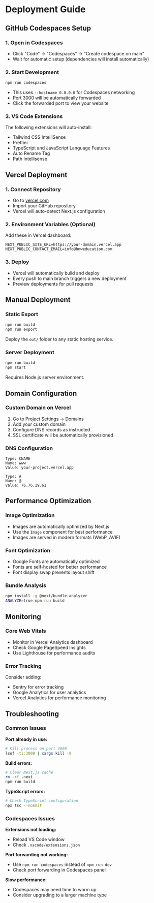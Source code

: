 # Deployment Guide

## GitHub Codespaces Setup

### 1. Open in Codespaces
- Click "Code" → "Codespaces" → "Create codespace on main"
- Wait for automatic setup (dependencies will install automatically)

### 2. Start Development
```bash
npm run codespaces
```
- This uses `--hostname 0.0.0.0` for Codespaces networking
- Port 3000 will be automatically forwarded
- Click the forwarded port to view your website

### 3. VS Code Extensions
The following extensions will auto-install:
- Tailwind CSS IntelliSense
- Prettier
- TypeScript and JavaScript Language Features
- Auto Rename Tag
- Path Intellisense

## Vercel Deployment

### 1. Connect Repository
- Go to [vercel.com](https://vercel.com)
- Import your GitHub repository
- Vercel will auto-detect Next.js configuration

### 2. Environment Variables (Optional)
Add these in Vercel dashboard:
```
NEXT_PUBLIC_SITE_URL=https://your-domain.vercel.app
NEXT_PUBLIC_CONTACT_EMAIL=info@hnweducation.com
```

### 3. Deploy
- Vercel will automatically build and deploy
- Every push to main branch triggers a new deployment
- Preview deployments for pull requests

## Manual Deployment

### Static Export
```bash
npm run build
npm run export
```
Deploy the `out/` folder to any static hosting service.

### Server Deployment
```bash
npm run build
npm start
```
Requires Node.js server environment.

## Domain Configuration

### Custom Domain on Vercel
1. Go to Project Settings → Domains
2. Add your custom domain
3. Configure DNS records as instructed
4. SSL certificate will be automatically provisioned

### DNS Configuration
```
Type: CNAME
Name: www
Value: your-project.vercel.app

Type: A
Name: @
Value: 76.76.19.61
```

## Performance Optimization

### Image Optimization
- Images are automatically optimized by Next.js
- Use the `Image` component for best performance
- Images are served in modern formats (WebP, AVIF)

### Font Optimization
- Google Fonts are automatically optimized
- Fonts are self-hosted for better performance
- Font display swap prevents layout shift

### Bundle Analysis
```bash
npm install -g @next/bundle-analyzer
ANALYZE=true npm run build
```

## Monitoring

### Core Web Vitals
- Monitor in Vercel Analytics dashboard
- Check Google PageSpeed Insights
- Use Lighthouse for performance audits

### Error Tracking
Consider adding:
- Sentry for error tracking
- Google Analytics for user analytics
- Vercel Analytics for performance monitoring

## Troubleshooting

### Common Issues

**Port already in use:**
```bash
# Kill process on port 3000
lsof -ti:3000 | xargs kill -9
```

**Build errors:**
```bash
# Clear Next.js cache
rm -rf .next
npm run build
```

**TypeScript errors:**
```bash
# Check TypeScript configuration
npx tsc --noEmit
```

### Codespaces Issues

**Extensions not loading:**
- Reload VS Code window
- Check `.vscode/extensions.json`

**Port forwarding not working:**
- Use `npm run codespaces` instead of `npm run dev`
- Check port forwarding in Codespaces panel

**Slow performance:**
- Codespaces may need time to warm up
- Consider upgrading to a larger machine type

